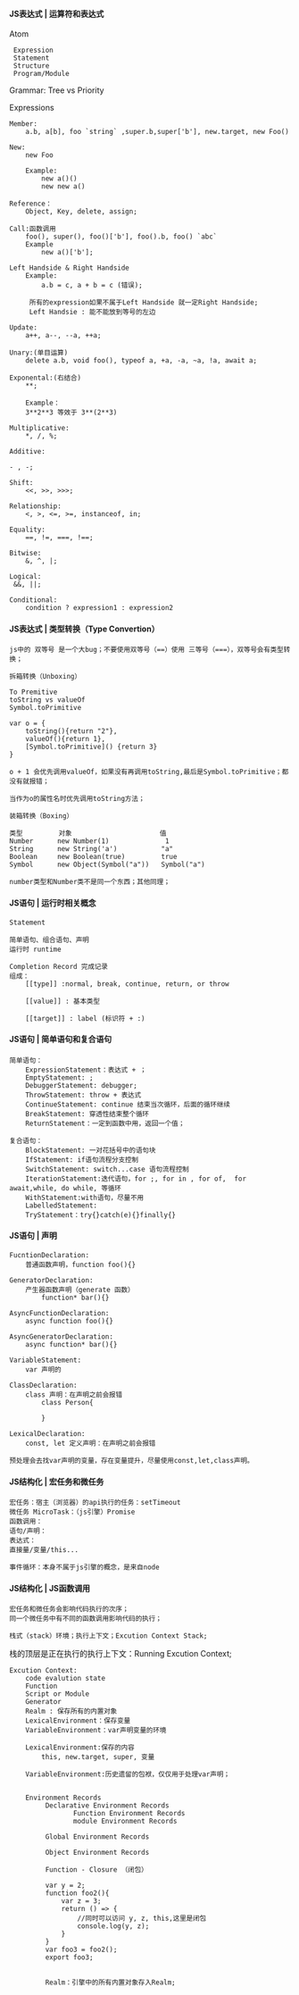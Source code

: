 #### JS表达式 | 运算符和表达式

   Atom

	 Expression
	 Statement
	 Structure
	 Program/Module

 Grammar: Tree vs Priority

 Expressions

	Member:
		a.b, a[b], foo `string` ,super.b,super['b'], new.target, new Foo()
	
	New:
		new Foo

		Example:
			new a()()
			new new a()

	Reference：
		Object, Key, delete, assign;
	
	Call:函数调用
		foo(), super(), foo()['b'], foo().b, foo() `abc`
		Example 
			new a()['b'];
	
	Left Handside & Right Handside
		Example:
			a.b = c, a + b = c (错误);
		
		 所有的expression如果不属于Left Handside 就一定Right Handside;
		 Left Handsie : 能不能放到等号的左边

	Update:
		a++, a--, --a, ++a;

	Unary:(单目运算)
		delete a.b, void foo(), typeof a, +a, -a, ~a, !a, await a;

	Exponental:(右结合)
		**;

		Example：
		3**2**3 等效于 3**(2**3)

	Multiplicative:
		*, /, %;

	Additive:

    - , -;

	Shift:
		<<, >>, >>>;
	
	Relationship:
		<, >, <=, >=, instanceof, in;
	
	Equality:
		==, !=, ===, !==;

	Bitwise:
		&, ^, |;

	Logical:
	 &&, ||;

	Conditional:
		condition ? expression1 : expression2

#### JS表达式 | 类型转换（Type Convertion）

	js中的 双等号 是一个大bug；不要使用双等号（==）使用 三等号（===），双等号会有类型转换；

	拆箱转换（Unboxing）

	To Premitive 
	toString vs valueOf
	Symbol.toPrimitive 

	var o = {
		toString(){return "2"},
		valueOf(){return 1},
		[Symbol.toPrimitive]() {return 3}
	}

	o + 1 会优先调用valueOf，如果没有再调用toString,最后是Symbol.toPrimitive；都没有就报错；

	当作为o的属性名时优先调用toString方法；	

	装箱转换（Boxing）

	类型         对象                      值
	Number      new Number(1)              1
	String      new String('a')           "a"
	Boolean     new Boolean(true)         true
	Symbol      new Object(Symbol("a"))   Symbol("a")

	number类型和Number类不是同一个东西；其他同理；

#### JS语句 | 运行时相关概念

	Statement

	简单语句、组合语句、声明
	运行时 runtime

	Completion Record 完成记录
	组成：
		[[type]] :normal, break, continue, return, or throw

		[[value]] : 基本类型

		[[target]] : label (标识符 + :)

#### JS语句 | 简单语句和复合语句

	简单语句：
		ExpressionStatement：表达式 + ；
		EmptyStatement: ;
		DebuggerStatement: debugger;
		ThrowStatement: throw + 表达式
		ContinueStatement: continue 结束当次循环，后面的循环继续
		BreakStatement: 穿透性结束整个循环
		ReturnStatement：一定到函数中用，返回一个值；

	复合语句：
		BlockStatement: 一对花括号中的语句块
		IfStatement: if语句流程分支控制
		SwitchStatement: switch...case 语句流程控制
		IterationStatement:迭代语句，for ;, for in , for of,  for await,while, do while, 等循环
		WithStatement:with语句，尽量不用
		LabelledStatement:
		TryStatement：try{}catch(e){}finally{}

#### JS语句 | 声明

	FucntionDeclaration:
		普通函数声明，function foo(){}

	GeneratorDeclaration:
		产生器函数声明（generate 函数）
			function* bar(){}

	AsyncFunctionDeclaration:
		async function foo(){}

	AsyncGeneratorDeclaration:
		async function* bar(){}

	VariableStatement:
		var 声明的

	ClassDeclaration:
		class 声明：在声明之前会报错
			class Person{

			}

	LexicalDeclaration:
		const, let 定义声明：在声明之前会报错

	预处理会去找var声明的变量，存在变量提升，尽量使用const,let,class声明。

#### JS结构化 | 宏任务和微任务

	宏任务：宿主（浏览器）的api执行的任务：setTimeout
	微任务 MicroTask：（js引擎）Promise
	函数调用：
	语句/声明：
	表达式：
	直接量/变量/this...

	事件循环：本身不属于js引擎的概念，是来自node

#### JS结构化 | JS函数调用

	宏任务和微任务会影响代码执行的次序；
	同一个微任务中有不同的函数调用影响代码的执行；

	栈式（stack）环境；执行上下文；Excution Context Stack;

  栈的顶层是正在执行的执行上下文：Running Excution Context; 

	Excution Context:
		code evalution state
		Function
		Script or Module
		Generator
		Realm : 保存所有的内置对象
		LexicalEnvironment：保存变量
		VariableEnvironment：var声明变量的环境

		LexicalEnvironment:保存的内容
			this, new.target, super, 变量
		
		VariableEnvironment:历史遗留的包袱，仅仅用于处理var声明；
	

		Environment Records
			 Declarative Environment Records
					Function Environment Records
					module Environment Records

			 Global Environment Records

			 Object Environment Records

			 Function - Closure （闭包）

			 var y = 2;
			 function foo2(){
				 var z = 3;
				 return () => {
					 //同时可以访问 y, z, this,这里是闭包
					 console.log(y, z);
				 }
			 }
			 var foo3 = foo2();
			 export foo3; 


			 Realm：引擎中的所有内置对象存入Realm;



		
		

		
	

	
	

	 

	 
